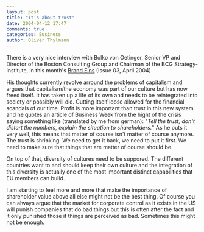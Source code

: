 ```yaml
---
layout: post
title: "It's about trust"
date: 2004-04-12 17:47
comments: true
categories: Business
author: Oliver Thylmann
---
```



There is a very nice interview with Bolko von Oetinger, Senior VP and Director of the Boston Consulting Group and Chairman of the BCG Strategy-Institute, in this month's [Brand Eins](http://www.brandeins.de/) (Issue 03, April 2004)

His thoughts currently revolve arround the problems of capitalism and argues that capitalism/the economy was part of our culture but has now freed itself. It has taken up a life of its own and needs to be reintegrated into society or possibly will die. Cutting itself loose allowed for the financial scandals of our time. Profit is more important than trust in this new system and he quotes an article of Business Week from the hight of the crisis saying something like (translated by me from german): &quot;*Tell the trust, don't distort the numbers, explain the situation to shareholders.*&quot; As he puts it very well, this means that matter of course isn't matter of course anymore. The trust is shrinking. We need to get it back, we need to put it first. We need to make sure that things that are matter of course should be. 

On top of that, diversity of cultures need to be suppored. The different countries want to and should keep their own culture and the integration of this diversity is actually one of the most important distinct capabilities that EU members can build. 

I am starting to feel more and more that make the importance of shareholder value above all else might not be the best thing. Of course you can always argue that the market for corporate control as it exists in the US will punish companies that do bad things but this is often after the fact and it only punished those if things are perceived as bad. Sometimes this might not be enough.


